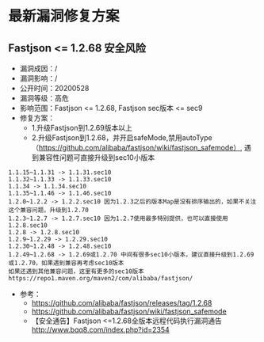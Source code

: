 
# 最新漏洞修复方案

## Fastjson <= 1.2.68 安全风险
* 漏洞成因：/
* 漏洞影响：/
* 公开时间：20200528
* 漏洞等级：高危
* 影响范围：Fastjson <= 1.2.68, Fastjson sec版本 <= sec9
* 修复方案：
  * 1.升级Fastjson到1.2.69版本以上
  * 2.升级Fastjson到1.2.68，并开启safeMode,禁用autoType（https://github.com/alibaba/fastjson/wiki/fastjson_safemode）, 遇到兼容性问题可直接升级到sec10小版本

```
1.1.15~1.1.31 -> 1.1.31.sec10
1.1.32~1.1.33 -> 1.1.33.sec10
1.1.34 -> 1.1.34.sec10
1.1.35~1.1.46 -> 1.1.46.sec10
1.2.0~1.2.2 -> 1.2.2.sec10 因为1.2.3之后的版本Map是没有排序输出的，如果不关注这个兼容问题，升级到1.2.70
1.2.3~1.2.7 -> 1.2.7.sec10 因为1.2.7使用最多特别提供，也可以直接使用1.2.8.sec10
1.2.8 -> 1.2.8.sec10
1.2.9~1.2.29 -> 1.2.29.sec10
1.2.30~1.2.48 -> 1.2.48.sec10
1.2.49~1.2.68 -> 1.2.69或1.2.70 中间有很多sec10小版本，建议直接升级到1.2.69或1.2.70，如果遇到兼容再考虑sec10版本
如果还遇到其他兼容问题，这里有更多的sec10版本 https://repo1.maven.org/maven2/com/alibaba/fastjson/

```
* 参考：
    * https://github.com/alibaba/fastjson/releases/tag/1.2.68
    * https://github.com/alibaba/fastjson/wiki/fastjson_safemode
    * 【安全通告】Fastjson <=1.2.68全版本远程代码执行漏洞通告 http://www.bqq8.com/index.php?id=2354

